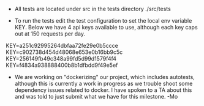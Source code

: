 * All tests are located under src in the tests directory
./src/tests

* To run the tests edit the test configuration to set
the local env variable KEY. Below we have 4 api keys
available to use, although each key caps out at 150
requests per day.

KEY=a251c92995264dbfaa72fe29e0b5ccce
KEY=c902738d454d48068e653e0b16bb9c5c
KEY=256149fb49c348a99fd5d99d1579f4f4
KEY=f4834a938888400b8b1dfbdd9f49e5ef

* We are working on "dockerizing" our project, which
includes autotests, although this is currently a 
work in progress as we trouble shoot some dependency
issues related to docker. I have spoken to a TA
about this and was told to just submit what we have
for this milestone.
-Mo